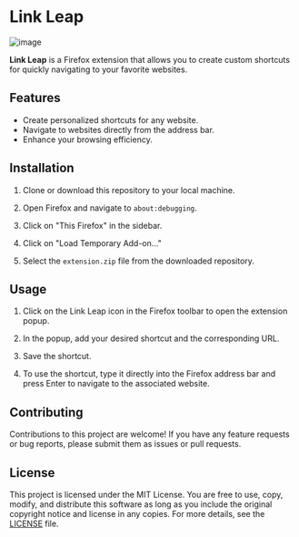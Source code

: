 # Link Leap

  ![image](https://github.com/user-attachments/assets/ed10423d-97eb-4ca2-9466-62c0494c52a7)
  
**Link Leap** is a Firefox extension that allows you to create custom shortcuts for quickly navigating to your favorite websites.

## Features

- Create personalized shortcuts for any website.
- Navigate to websites directly from the address bar.
- Enhance your browsing efficiency.

## Installation

1. Clone or download this repository to your local machine.

2. Open Firefox and navigate to `about:debugging`.

3. Click on "This Firefox" in the sidebar.

4. Click on "Load Temporary Add-on..."

5. Select the `extension.zip` file from the downloaded repository.

## Usage

1. Click on the Link Leap icon in the Firefox toolbar to open the extension popup.

2. In the popup, add your desired shortcut and the corresponding URL.

3. Save the shortcut.

4. To use the shortcut, type it directly into the Firefox address bar and press Enter to navigate to the associated website.

## Contributing

Contributions to this project are welcome! If you have any feature requests or bug reports, please submit them as issues or pull requests.

## License

This project is licensed under the MIT License. You are free to use, copy, modify, and distribute this software as long as you include the original copyright notice and license in any copies. For more details, see the [LICENSE](LICENSE) file.

